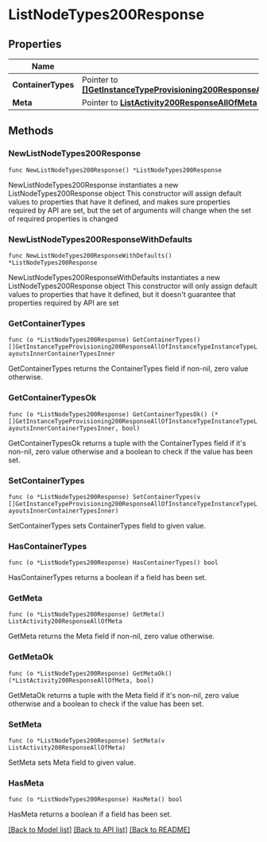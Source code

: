 # ListNodeTypes200Response

## Properties

Name | Type | Description | Notes
------------ | ------------- | ------------- | -------------
**ContainerTypes** | Pointer to [**[]GetInstanceTypeProvisioning200ResponseAllOfInstanceTypeInstanceTypeLayoutsInnerContainerTypesInner**](GetInstanceTypeProvisioning200ResponseAllOfInstanceTypeInstanceTypeLayoutsInnerContainerTypesInner.md) |  | [optional] 
**Meta** | Pointer to [**ListActivity200ResponseAllOfMeta**](ListActivity200ResponseAllOfMeta.md) |  | [optional] 

## Methods

### NewListNodeTypes200Response

`func NewListNodeTypes200Response() *ListNodeTypes200Response`

NewListNodeTypes200Response instantiates a new ListNodeTypes200Response object
This constructor will assign default values to properties that have it defined,
and makes sure properties required by API are set, but the set of arguments
will change when the set of required properties is changed

### NewListNodeTypes200ResponseWithDefaults

`func NewListNodeTypes200ResponseWithDefaults() *ListNodeTypes200Response`

NewListNodeTypes200ResponseWithDefaults instantiates a new ListNodeTypes200Response object
This constructor will only assign default values to properties that have it defined,
but it doesn't guarantee that properties required by API are set

### GetContainerTypes

`func (o *ListNodeTypes200Response) GetContainerTypes() []GetInstanceTypeProvisioning200ResponseAllOfInstanceTypeInstanceTypeLayoutsInnerContainerTypesInner`

GetContainerTypes returns the ContainerTypes field if non-nil, zero value otherwise.

### GetContainerTypesOk

`func (o *ListNodeTypes200Response) GetContainerTypesOk() (*[]GetInstanceTypeProvisioning200ResponseAllOfInstanceTypeInstanceTypeLayoutsInnerContainerTypesInner, bool)`

GetContainerTypesOk returns a tuple with the ContainerTypes field if it's non-nil, zero value otherwise
and a boolean to check if the value has been set.

### SetContainerTypes

`func (o *ListNodeTypes200Response) SetContainerTypes(v []GetInstanceTypeProvisioning200ResponseAllOfInstanceTypeInstanceTypeLayoutsInnerContainerTypesInner)`

SetContainerTypes sets ContainerTypes field to given value.

### HasContainerTypes

`func (o *ListNodeTypes200Response) HasContainerTypes() bool`

HasContainerTypes returns a boolean if a field has been set.

### GetMeta

`func (o *ListNodeTypes200Response) GetMeta() ListActivity200ResponseAllOfMeta`

GetMeta returns the Meta field if non-nil, zero value otherwise.

### GetMetaOk

`func (o *ListNodeTypes200Response) GetMetaOk() (*ListActivity200ResponseAllOfMeta, bool)`

GetMetaOk returns a tuple with the Meta field if it's non-nil, zero value otherwise
and a boolean to check if the value has been set.

### SetMeta

`func (o *ListNodeTypes200Response) SetMeta(v ListActivity200ResponseAllOfMeta)`

SetMeta sets Meta field to given value.

### HasMeta

`func (o *ListNodeTypes200Response) HasMeta() bool`

HasMeta returns a boolean if a field has been set.


[[Back to Model list]](../README.md#documentation-for-models) [[Back to API list]](../README.md#documentation-for-api-endpoints) [[Back to README]](../README.md)


